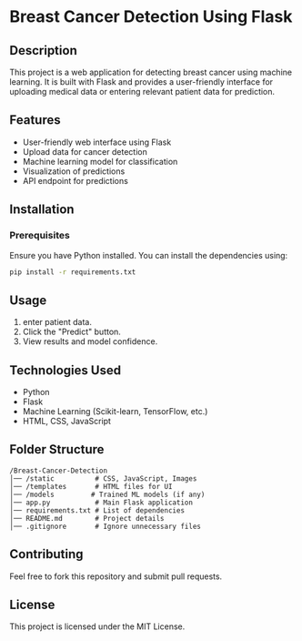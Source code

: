 # Breast Cancer Detection Using Flask

## Description
This project is a web application for detecting breast cancer using machine learning. It is built with Flask and provides a user-friendly interface for uploading medical data or entering relevant patient data for prediction.

## Features
- User-friendly web interface using Flask
- Upload data for cancer detection
- Machine learning model for classification
- Visualization of predictions
- API endpoint for predictions

## Installation
### Prerequisites
Ensure you have Python installed. You can install the dependencies using:
```sh
pip install -r requirements.txt
```



## Usage
1.  enter patient data.
2. Click the "Predict" button.
3. View results and model confidence.

## Technologies Used
- Python
- Flask
- Machine Learning (Scikit-learn, TensorFlow, etc.)
- HTML, CSS, JavaScript

## Folder Structure
```
/Breast-Cancer-Detection
│── /static          # CSS, JavaScript, Images
│── /templates       # HTML files for UI
│── /models         # Trained ML models (if any)
│── app.py           # Main Flask application
│── requirements.txt # List of dependencies
│── README.md        # Project details
│── .gitignore       # Ignore unnecessary files
```

## Contributing
Feel free to fork this repository and submit pull requests.

## License
This project is licensed under the MIT License.

